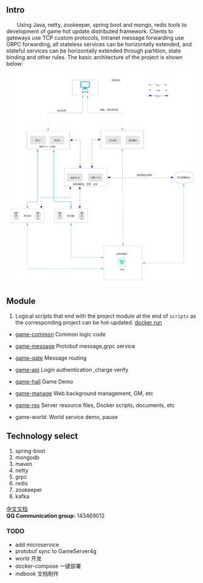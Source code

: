 
## Intro
&emsp;&emsp;Using Java, netty, zookeeper, spring boot and mongo, redis tools to development of game hot update distributed framework.
Clients to gateways use TCP custom protocols, Intranet message forwarding use GRPC forwarding, 
all stateless services can be horizontally extended, and stateful services can be horizontally extended through partition, state binding and other rules.
The basic architecture of the project is shown below:


![Architecture diagram](game-res/img/game_architecture.png) 




## Module
1. Logical scripts that end with the project module at the end of `scripts` as the corresponding project can be hot-updated. [docker run](game-res/docker/local/DockerLocalRun.md)  
* [game-common](game-common/README.md) Common logic code  

* [game-message](game-message/README.md) Protobuf message,grpc service  

* [game-gate](game-gate/README.md) Message routing 

* [game-api](game-api/README.md) Login authentication ,charge verify

* [game-hall](game-hall/README.md) Game Demo 

* [game-manage](game-manage/README.md) Web background management, GM, etc

* [game-res](game-res/README.md) Server resource files, Docker scripts, documents, etc
* game-world: World service demo, pause  




## Technology select
1. spring-boot 
2. mongodb 
3. maven 
4. netty 
5. grpc 
6. redis 
7. zookeeper
8. kafka
  
  
  
[中文文档](https://blog.csdn.net/jzhiy/category_10634655.html)  
**QQ Communication group:** 143469012


### TODO
* add microservice
* protobuf sync to GameServer4g
 * world 开发
 * docker-compose 一键部署
 * mdbook 文档制作

